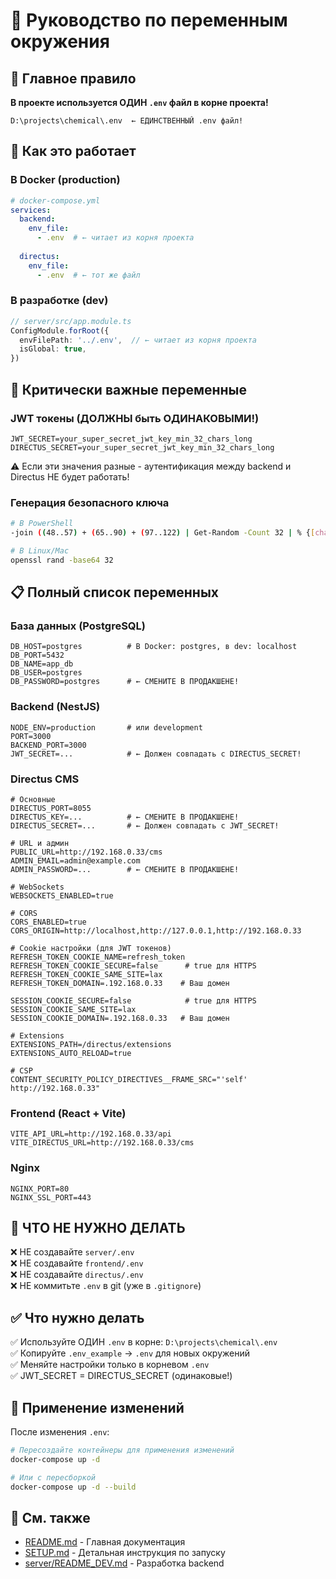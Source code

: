 # 📝 Руководство по переменным окружения

## 🎯 Главное правило

**В проекте используется ОДИН `.env` файл в корне проекта!**

```
D:\projects\chemical\.env  ← ЕДИНСТВЕННЫЙ .env файл!
```

## 📂 Как это работает

### В Docker (production)

```yaml
# docker-compose.yml
services:
  backend:
    env_file:
      - .env  # ← читает из корня проекта
  
  directus:
    env_file:
      - .env  # ← тот же файл
```

### В разработке (dev)

```typescript
// server/src/app.module.ts
ConfigModule.forRoot({
  envFilePath: '../.env',  // ← читает из корня проекта
  isGlobal: true,
})
```

## 🔑 Критически важные переменные

### JWT токены (ДОЛЖНЫ быть ОДИНАКОВЫМИ!)

```env
JWT_SECRET=your_super_secret_jwt_key_min_32_chars_long
DIRECTUS_SECRET=your_super_secret_jwt_key_min_32_chars_long
```

⚠️ Если эти значения разные - аутентификация между backend и Directus НЕ будет работать!

### Генерация безопасного ключа

```bash
# В PowerShell
-join ((48..57) + (65..90) + (97..122) | Get-Random -Count 32 | % {[char]$_})

# В Linux/Mac
openssl rand -base64 32
```

## 📋 Полный список переменных

### База данных (PostgreSQL)
```env
DB_HOST=postgres          # В Docker: postgres, в dev: localhost
DB_PORT=5432
DB_NAME=app_db
DB_USER=postgres
DB_PASSWORD=postgres      # ← СМЕНИТЕ В ПРОДАКШЕНЕ!
```

### Backend (NestJS)
```env
NODE_ENV=production       # или development
PORT=3000
BACKEND_PORT=3000
JWT_SECRET=...            # ← Должен совпадать с DIRECTUS_SECRET!
```

### Directus CMS
```env
# Основные
DIRECTUS_PORT=8055
DIRECTUS_KEY=...          # ← СМЕНИТЕ В ПРОДАКШЕНЕ!
DIRECTUS_SECRET=...       # ← Должен совпадать с JWT_SECRET!

# URL и админ
PUBLIC_URL=http://192.168.0.33/cms
ADMIN_EMAIL=admin@example.com
ADMIN_PASSWORD=...        # ← СМЕНИТЕ В ПРОДАКШЕНЕ!

# WebSockets
WEBSOCKETS_ENABLED=true

# CORS
CORS_ENABLED=true
CORS_ORIGIN=http://localhost,http://127.0.0.1,http://192.168.0.33

# Cookie настройки (для JWT токенов)
REFRESH_TOKEN_COOKIE_NAME=refresh_token
REFRESH_TOKEN_COOKIE_SECURE=false      # true для HTTPS
REFRESH_TOKEN_COOKIE_SAME_SITE=lax
REFRESH_TOKEN_DOMAIN=.192.168.0.33    # Ваш домен

SESSION_COOKIE_SECURE=false            # true для HTTPS
SESSION_COOKIE_SAME_SITE=lax
SESSION_COOKIE_DOMAIN=.192.168.0.33   # Ваш домен

# Extensions
EXTENSIONS_PATH=/directus/extensions
EXTENSIONS_AUTO_RELOAD=true

# CSP
CONTENT_SECURITY_POLICY_DIRECTIVES__FRAME_SRC="'self' http://192.168.0.33"
```

### Frontend (React + Vite)
```env
VITE_API_URL=http://192.168.0.33/api
VITE_DIRECTUS_URL=http://192.168.0.33/cms
```

### Nginx
```env
NGINX_PORT=80
NGINX_SSL_PORT=443
```

## 🚫 ЧТО НЕ НУЖНО ДЕЛАТЬ

❌ НЕ создавайте `server/.env`  
❌ НЕ создавайте `frontend/.env`  
❌ НЕ создавайте `directus/.env`  
❌ НЕ коммитьте `.env` в git (уже в `.gitignore`)

## ✅ Что нужно делать

✅ Используйте ОДИН `.env` в корне: `D:\projects\chemical\.env`  
✅ Копируйте `.env_example` → `.env` для новых окружений  
✅ Меняйте настройки только в корневом `.env`  
✅ JWT_SECRET = DIRECTUS_SECRET (одинаковые!)

## 🔄 Применение изменений

После изменения `.env`:

```bash
# Пересоздайте контейнеры для применения изменений
docker-compose up -d

# Или с пересборкой
docker-compose up -d --build
```

## 📖 См. также

- [README.md](README.md) - Главная документация
- [SETUP.md](SETUP.md) - Детальная инструкция по запуску
- [server/README_DEV.md](server/README_DEV.md) - Разработка backend

